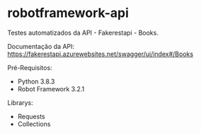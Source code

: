 # robotframework-api
Testes automatizados da API - Fakerestapi - Books.

Documentação da API: https://fakerestapi.azurewebsites.net/swagger/ui/index#/Books

Pré-Requisitos:
* Python 3.8.3
* Robot Framework 3.2.1

Librarys:
* Requests
* Collections